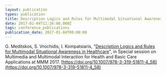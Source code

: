 ```yaml
---
layout: publication
types: publication
title: Description Logics and Rules for Multimodal Situational Awareness in Healthcare
date: 2017-01-04T11:26:08.000Z
tags: conference_publications
publication_date: 2017-01-04T00:00:00
---
```

G. Meditskos, S. Vrochidis, I. Kompatsiaris, "[Description Logics and Rules for Multimodal Situational Awareness in Healthcare](https://www.researchgate.net/publication/311991198_Description_Logics_and_Rules_for_Multimodal_Situational_Awareness_in_Healthcare)", in Special session on Multimedia and Multimodal Interaction for Health and Basic Care Applications at MMM 2017. [https://doi.org/10.1007/978-3-319-51811-4_58](https://doi.org/10.1007/978-3-319-51811-4_58)